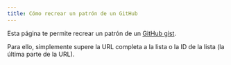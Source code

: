 ```yaml
---
title: Cómo recrear un patrón de un GitHub
---
```


Esta página te permite recrear un patrón de un [GitHub gist](https://gist.github.com/).

Para ello, simplemente supere la URL completa a la lista o la ID de la lista (la última parte de la URL).
